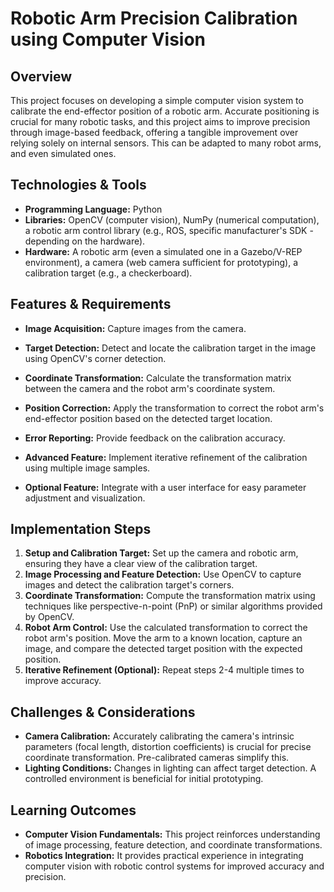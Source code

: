# Robotic Arm Precision Calibration using Computer Vision

## Overview
This project focuses on developing a simple computer vision system to calibrate the end-effector position of a robotic arm.  Accurate positioning is crucial for many robotic tasks, and this project aims to improve precision through image-based feedback, offering a tangible improvement over relying solely on internal sensors. This can be adapted to many robot arms, and even simulated ones.

## Technologies & Tools
- **Programming Language:** Python
- **Libraries:** OpenCV (computer vision), NumPy (numerical computation), a robotic arm control library (e.g., ROS, specific manufacturer's SDK - depending on the hardware).
- **Hardware:** A robotic arm (even a simulated one in a Gazebo/V-REP environment), a camera (web camera sufficient for prototyping), a calibration target (e.g., a checkerboard).

## Features & Requirements
- **Image Acquisition:** Capture images from the camera.
- **Target Detection:** Detect and locate the calibration target in the image using OpenCV's corner detection.
- **Coordinate Transformation:** Calculate the transformation matrix between the camera and the robot arm's coordinate system.
- **Position Correction:** Apply the transformation to correct the robot arm's end-effector position based on the detected target location.
- **Error Reporting:** Provide feedback on the calibration accuracy.

- **Advanced Feature:** Implement iterative refinement of the calibration using multiple image samples.
- **Optional Feature:** Integrate with a user interface for easy parameter adjustment and visualization.


## Implementation Steps
1. **Setup and Calibration Target:** Set up the camera and robotic arm, ensuring they have a clear view of the calibration target.
2. **Image Processing and Feature Detection:** Use OpenCV to capture images and detect the calibration target's corners.
3. **Coordinate Transformation:** Compute the transformation matrix using techniques like perspective-n-point (PnP) or similar algorithms provided by OpenCV.
4. **Robot Arm Control:** Use the calculated transformation to correct the robot arm's position. Move the arm to a known location, capture an image, and compare the detected target position with the expected position.
5. **Iterative Refinement (Optional):** Repeat steps 2-4 multiple times to improve accuracy.


## Challenges & Considerations
- **Camera Calibration:**  Accurately calibrating the camera's intrinsic parameters (focal length, distortion coefficients) is crucial for precise coordinate transformation.  Pre-calibrated cameras simplify this.
- **Lighting Conditions:** Changes in lighting can affect target detection.  A controlled environment is beneficial for initial prototyping.


## Learning Outcomes
- **Computer Vision Fundamentals:** This project reinforces understanding of image processing, feature detection, and coordinate transformations.
- **Robotics Integration:** It provides practical experience in integrating computer vision with robotic control systems for improved accuracy and precision.

